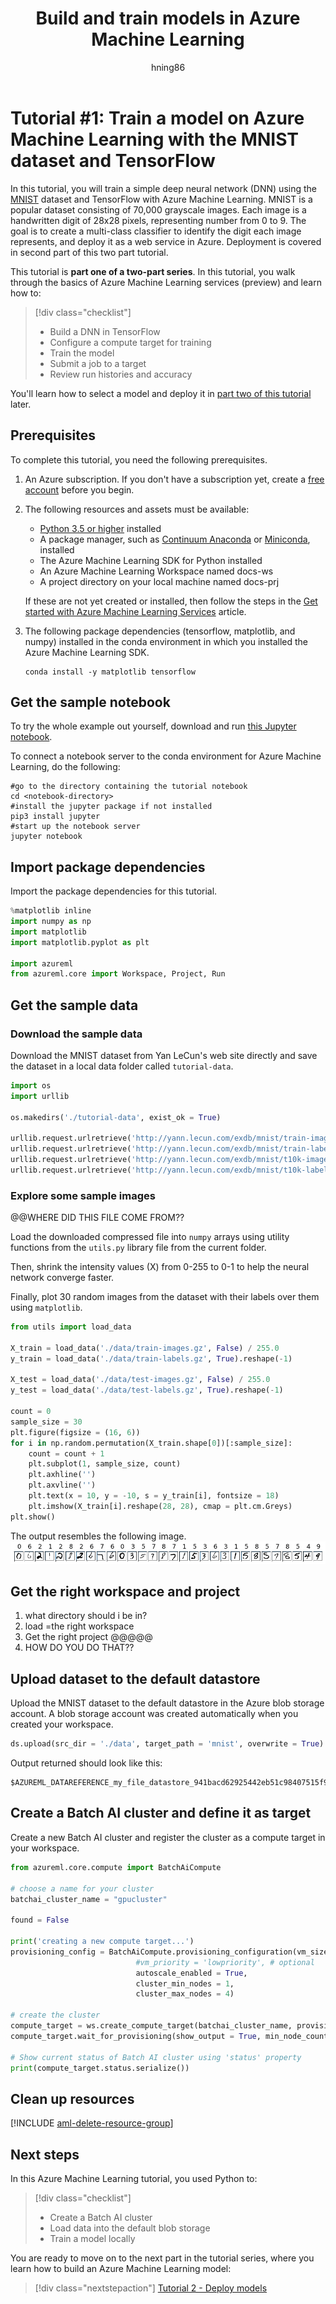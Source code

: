 ﻿---
title: Build and train models in Azure Machine Learning
description: This tutorial shows how to use Azure Machine Learning services to build and train the MNIST dataset using TensorFlow with Azure Machine Learning in Python.
services: machine-learning
ms.service: machine-learning
ms.component: core
ms.topic: quickstart

author: hning86
ms.author: haining
ms.reviewer: jmartens
ms.date: 7/27/2018
---

# Tutorial #1: Train a model on Azure Machine Learning with the MNIST dataset and TensorFlow

In this tutorial, you will train a simple deep neural network (DNN) using the [MNIST](https://en.wikipedia.org/wiki/MNIST_database) dataset and TensorFlow with Azure Machine Learning. MNIST is a popular dataset consisting of 70,000 grayscale images. Each image is a handwritten digit of 28x28 pixels, representing number from 0 to 9. The goal is to create a multi-class classifier to identify the digit each image represents, and deploy it as a web service in Azure. Deployment is covered in second part of this two part tutorial.

This tutorial is **part one of a two-part series**. In this tutorial, you walk through the basics of Azure Machine Learning services (preview) and learn how to:

> [!div class="checklist"]
> * Build a DNN in TensorFlow
> * Configure a compute target for training
> * Train the model
> * Submit a job to a target
> * Review run histories and accuracy

You'll learn how to select a model and deploy it in [part two of this tutorial](tutorial-deploy-models-with-aml.md) later.


## Prerequisites
To complete this tutorial, you need the following prerequisites.

1. An Azure subscription. If you don't have a subscription yet, create a [free account](https://azure.microsoft.com/free/?WT.mc_id=A261C142F) before you begin.

1. The following resources and assets must be available:
   - [Python 3.5 or higher](https://www.python.org/) installed
   - A package manager, such as [Continuum Anaconda](https://anaconda.org/anaconda/continuum-docs) or [Miniconda](https://conda.io/miniconda.html), installed
   - The Azure Machine Learning SDK for Python installed
   - An Azure Machine Learning Workspace named docs-ws 
   - A project directory on your local machine named docs-prj

   If these are not yet created or installed, then follow the steps in the [Get started with Azure Machine Learning Services](quickstart-get-started.md) article.

1. The following package dependencies (tensorflow, matplotlib, and numpy) installed in the conda environment in which you installed the Azure Machine Learning SDK.
   ```
   conda install -y matplotlib tensorflow
   ``` 

## Get the sample notebook

To try the whole example out yourself, download and run [this Jupyter notebook](https://aka.ms/aml-packages/vision/notebooks/image_classification).

To connect a notebook server to the conda environment for Azure Machine Learning, do the following:
```
#go to the directory containing the tutorial notebook
cd <notebook-directory>
#install the jupyter package if not installed
pip3 install jupyter
#start up the notebook server
jupyter notebook
```

## Import package dependencies

Import the package dependencies for this tutorial.

```python
%matplotlib inline
import numpy as np
import matplotlib
import matplotlib.pyplot as plt

import azureml
from azureml.core import Workspace, Project, Run  
```

## Get the sample data

### Download the sample data

Download the MNIST dataset from Yan LeCun's web site directly and save the dataset in a local data folder called `tutorial-data`.

```python
import os
import urllib

os.makedirs('./tutorial-data', exist_ok = True)

urllib.request.urlretrieve('http://yann.lecun.com/exdb/mnist/train-images-idx3-ubyte.gz', filename = './tutorial-data/train-images.gz')
urllib.request.urlretrieve('http://yann.lecun.com/exdb/mnist/train-labels-idx1-ubyte.gz', filename = './tutorial-data/train-labels.gz')
urllib.request.urlretrieve('http://yann.lecun.com/exdb/mnist/t10k-images-idx3-ubyte.gz', filename = './tutorial-data/test-images.gz')
urllib.request.urlretrieve('http://yann.lecun.com/exdb/mnist/t10k-labels-idx1-ubyte.gz', filename = './tutorial-data/test-labels.gz')
```

### Explore some sample images

@@WHERE DID THIS FILE COME FROM??

Load the downloaded compressed file into `numpy` arrays using utility functions from the `utils.py` library file from the current folder. 

Then, shrink the intensity values (X) from 0-255 to 0-1 to help the neural network converge faster. 

Finally, plot 30 random images from the dataset with their labels over them using `matplotlib`.

```python
from utils import load_data

X_train = load_data('./data/train-images.gz', False) / 255.0
y_train = load_data('./data/train-labels.gz', True).reshape(-1)

X_test = load_data('./data/test-images.gz', False) / 255.0
y_test = load_data('./data/test-labels.gz', True).reshape(-1)

count = 0
sample_size = 30
plt.figure(figsize = (16, 6))
for i in np.random.permutation(X_train.shape[0])[:sample_size]:
    count = count + 1
    plt.subplot(1, sample_size, count)
    plt.axhline('')
    plt.axvline('')
    plt.text(x = 10, y = -10, s = y_train[i], fontsize = 18)
    plt.imshow(X_train[i].reshape(28, 28), cmap = plt.cm.Greys)
plt.show()
```

The output resembles the following image.
![png](media/tutorial-train-models-with-azure-machine-learning/explore-images.png)


## Get the right workspace and project

1. what directory should i be in?
1. load =the right workspace 
1. Get the right project @@@@@ 
1. HOW DO YOU DO THAT??


## Upload dataset to the default datastore 

Upload the MNIST dataset to the default datastore in the Azure blob storage account. A blob storage account was created automatically when you created your workspace.

```python
ds.upload(src_dir = './data', target_path = 'mnist', overwrite = True)
```

Output returned should look like this:

    $AZUREML_DATAREFERENCE_my_file_datastore_941bacd62925442eb51c98407515f967

## Create a Batch AI cluster and define it as target

Create a new Batch AI cluster and register the cluster as a compute target in your workspace.  

```python
from azureml.core.compute import BatchAiCompute

# choose a name for your cluster
batchai_cluster_name = "gpucluster"

found = False

print('creating a new compute target...')
provisioning_config = BatchAiCompute.provisioning_configuration(vm_size = "STANDARD_NC6", # NC6 is GPU-enabled
                            #vm_priority = 'lowpriority', # optional
                            autoscale_enabled = True,
                            cluster_min_nodes = 1, 
                            cluster_max_nodes = 4)

# create the cluster
compute_target = ws.create_compute_target(batchai_cluster_name, provisioning_config)
compute_target.wait_for_provisioning(show_output = True, min_node_count = None, timeout_in_minutes = 20)
    
# Show current status of Batch AI cluster using 'status' property
print(compute_target.status.serialize())
```

## Clean up resources

[!INCLUDE [aml-delete-resource-group](../../../includes/aml-delete-resource-group.md)]

## Next steps

In this Azure Machine Learning tutorial, you used Python to:
> [!div class="checklist"]
> * Create a Batch AI cluster 
> * Load data into the default blob storage
> * Train a model locally

You are ready to move on to the next part in the tutorial series, where you learn how to build an Azure Machine Learning model:
> [!div class="nextstepaction"]
> [Tutorial 2 - Deploy models](tutorial-deploy-models-with-aml.md)